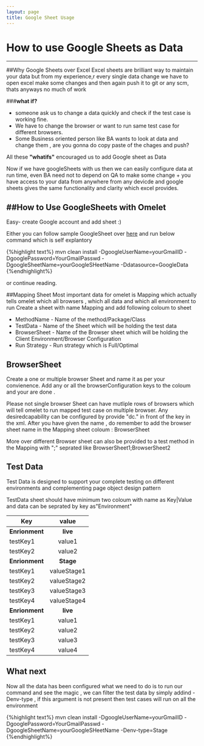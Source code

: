 ```yaml
---
layout: page
title: Google Sheet Usage
---
```

# How to use Google Sheets as Data
------------

##Why Google Sheets over Excel
Excel sheets are brilliant way to maintain your data but from my experience,r every single data change we have to open excel make some changes and then again push it to git or any scm, thats anyways no much of work


###**what if?**
* someone ask us to change a data quickly and check if the test case is working fine.
* We have to change the browser or want to run same test case for different browsers.
* Some Business oriented person like BA wants to look at data and change them , are you gonna do copy paste of the chages and push? 

All these **"whatifs"** encouraged us to add Google sheet as Data 

Now if we have googleSheets with us then we can easily configure data at run time, even BA need not to depend on QA to make some change + you have access to your data from anywhere from any devicde and google sheets gives the same functionality and clarity which excel provides.

##How to Use GoogleSheets with Omelet
----- 

Easy- create Google account and add sheet :)

Either you can follow sample GoogleSheet over [here](https://docs.google.com/spreadsheets/d/14sD0Z6OR0pMogx32KrBXCwpxRVvMPfG2Othf0HHnd5w/edit#gid=2060834450) and run below command which is self explantory 

{%highlight text%}
mvn clean install -DgoogleUserName=yourGmailID -DgooglePassword=YourGmailPasswd -DgoogleSheetName=yourGoogleSHeetName -Ddatasource=GoogleData
{%endhighlight%}

 or continue reading.

##Mapping Sheet
Most important data for omelet is Mapping which actually tells omelet which all browsers , which all data and which all environment to run 
Create a sheet with name Mapping and add following coloum to sheet

* MethodName - Name of the method/Package/Class
* TestData - Name of the Sheet which will be holding the test data
* BrowserSheet - Name of the Browser sheet which will be holding the Client Environment/Browser Configuration
* Run Strategy - Run strategy which is Full/Optimal 

## BrowserSheet

Create a one or multiple browser Sheet and name it as per your convienence. Add any or all the browserConfiguration keys to the coloum and your are done .

Please not single browser Sheet can have mutliple rows of browsers which will tell omelet to run mapped test case on multiple browser.
Any desiredcapability can be configured by provide "dc." in front of the key in the xml.
After you have given the name , do remember to add the browser sheet name in the  Mapping sheet coloum : BrowserSheet

More over different Browser sheet can also be provided to a test method in the Mapping with ";" seprated like BrowserSheet1;BrowserSheet2

## Test Data 

Test Data is designed to support your complete testing on different environments and complementing page object design pattern 

TestData sheet should have minimum two coloum with name as Key|Value and data can be seprated by key as"Environment"



| Key      |      value    |
|----------|:-------------:|
|**Enrionment**|  **live** |
| testKey1 | value1|
| testKey2 | value2|
|**Enrionment**|  **Stage** |
| testKey1 | valueStage1|
| testKey2 | valueStage2|
| testKey3 | valueStage3|
| testKey4 | valueStage4|
|**Enrionment**|  **live** |
| testKey1 | value1|
| testKey2 | value2|
| testKey3 | value3|
| testKey4 | value4| 

## What next 

Now all the data has been configured what we need to do is to run our command and see the magic , we can filter the test data by simply addind -Denv-type , if this argument is not present then test cases will run on all the environment 

{%highlight text%}
mvn clean install -DgoogleUserName=yourGmailID -DgooglePassword=YourGmailPasswd -DgoogleSheetName=yourGoogleSHeetName -Denv-type=Stage
{%endhighlight%}